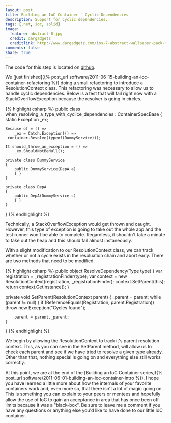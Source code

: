 ```yaml
---
layout: post
title: Building an IoC Container - Cyclic Dependencies
description: Support for cyclic dependencies.
tags: [.net, ioc, solid]
image:
  feature: abstract-8.jpg
  credit: dargadgetz
  creditlink: http://www.dargadgetz.com/ios-7-abstract-wallpaper-pack-for-iphone-5-and-ipod-touch-retina/
comments: false
share: true
---
```


The code for this step is located on [github](https://github.com/craiggwilson/presentations/tree/master/BuildYourOwnIoC/code/Stage%207%20-%20Cyclic%20Dependencies).

We [just finished]({% post_url software/2011-06-15-building-an-ioc-container-refactoring %}) doing a small refactoring to introduce a ResolutionContext class.  This refactoring was necessary to allow us to handle cyclic dependencies.  Below is a test that will fail right now with a StackOverflowException because the resolver is going in circles.

{% highlight csharp %}
public class when_resolving_a_type_with_cyclice_dependencies : ContainerSpecBase
{
    static Exception _ex;

    Because of = () =>
        _ex = Catch.Exception(() => _container.Resolve(typeof(DummyService)));

    It should_throw_an_exception = () =>
        _ex.ShouldNotBeNull();

    private class DummyService
    {
        public DummyService(DepA a)
        { }
    }

    private class DepA
    {
        public DepA(DummyService s)
        { }
    }
}
{% endhighlight %}

Technically, a StackOverflowException would get thrown and caught. However, this type of exception is going to take out the whole app and the test runner won't be able to complete.  Regardless,  it shouldn't take a minute to take out the heap and this should fail almost instaneously.

With a slight modification to our ResolutionContext class, we can track whether or not a cycle exists in the resoluation chain and abort early.  There are two methods that need to be modified.

{% highlight csharp %}
public object ResolveDependency(Type type)
{
    var registration = _registrationFinder(type);
    var context = new ResolutionContext(registration, _registrationFinder);
    context.SetParent(this);
    return context.GetInstance();
}

private void SetParent(ResolutionContext parent)
{
    _parent = parent;
    while (parent != null)
    {
        if (ReferenceEquals(Registration, parent.Registration))
            throw new Exception("Cycles found");

        parent = parent._parent;
    }
}
{% endhighlight %}

We begin by allowing the ResolutionContext to track it's parent resolution context.  This, as you can see in the SetParent method, will allow us to check each parent and see if we have tried to resolve a given type already.  Other than that, nothing special is going on and everything else still works correctly.

At this point, we are at the end of the [Building an IoC Container series]({% post_url software/2011-06-01-building-an-ioc-container-intro %}).  I hope you have learned a little more about how the internals of your favorite containers work and, even more so, that there isn't a lot of magic going on.  This is something you can explain to your peers or mentees and hopefully allow the use of IoC to gain an acceptance in area that has once been off-limits because it was a "black-box".  Be sure to leave me a comment if you have any questions or anything else you'd like to have done to our little IoC container.